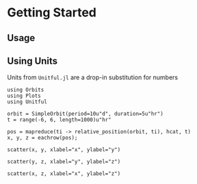 
# Getting Started

## Usage

## Using Units

Units from `Unitful.jl` are a drop-in substitution for numbers

```@example simple
using Orbits
using Plots
using Unitful

orbit = SimpleOrbit(period=10u"d", duration=5u"hr")
t = range(-6, 6, length=1000)u"hr"

pos = mapreduce(ti -> relative_position(orbit, ti), hcat, t)
x, y, z = eachrow(pos);

scatter(x, y, xlabel="x", ylabel="y")
```

```@example simple
scatter(y, z, xlabel="y", ylabel="z")
```

```@example simple
scatter(x, z, xlabel="x", ylabel="z")
```